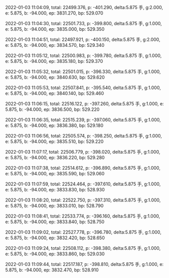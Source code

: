 2022-01-03 11:04:09, total: 22499.376, p: -401.290, delta:5.875 手, g:2.000, e: 5.875, b: -94.000, ep: 3831.270, bp: 529.070

2022-01-03 11:04:30, total: 22501.733, p: -399.800, delta:5.875 手, g:1.000, e: 5.875, b: -94.000, ep: 3835.000, bp: 529.350

2022-01-03 11:04:51, total: 22497.921, p: -400.150, delta:5.875 手, g:2.000, e: 5.875, b: -94.000, ep: 3834.570, bp: 529.340

2022-01-03 11:05:12, total: 22500.983, p: -399.780, delta:5.875 手, g:1.000, e: 5.875, b: -94.000, ep: 3835.180, bp: 529.370

2022-01-03 11:05:32, total: 22501.015, p: -396.330, delta:5.875 手, g:1.000, e: 5.875, b: -94.000, ep: 3840.630, bp: 529.620

2022-01-03 11:05:53, total: 22507.841, p: -395.540, delta:5.875 手, g:1.000, e: 5.875, b: -94.000, ep: 3840.140, bp: 529.460

2022-01-03 11:06:15, total: 22516.122, p: -397.260, delta:5.875 手, g:1.000, e: 5.875, b: -94.000, ep: 3836.500, bp: 529.220

2022-01-03 11:06:35, total: 22515.239, p: -397.060, delta:5.875 手, g:1.000, e: 5.875, b: -94.000, ep: 3836.380, bp: 529.180

2022-01-03 11:06:56, total: 22505.574, p: -398.250, delta:5.875 手, g:1.000, e: 5.875, b: -94.000, ep: 3835.510, bp: 529.220

2022-01-03 11:07:17, total: 22506.779, p: -398.020, delta:5.875 手, g:1.000, e: 5.875, b: -94.000, ep: 3836.220, bp: 529.280

2022-01-03 11:07:38, total: 22514.612, p: -396.890, delta:5.875 手, g:1.000, e: 5.875, b: -94.000, ep: 3835.590, bp: 529.060

2022-01-03 11:07:59, total: 22524.464, p: -397.610, delta:5.875 手, g:1.000, e: 5.875, b: -94.000, ep: 3833.830, bp: 528.930

2022-01-03 11:08:20, total: 22522.750, p: -397.310, delta:5.875 手, g:1.000, e: 5.875, b: -94.000, ep: 3833.010, bp: 528.790

2022-01-03 11:08:41, total: 22533.774, p: -396.160, delta:5.875 手, g:1.000, e: 5.875, b: -94.000, ep: 3833.840, bp: 528.750

2022-01-03 11:09:02, total: 22527.778, p: -396.780, delta:5.875 手, g:1.000, e: 5.875, b: -94.000, ep: 3832.420, bp: 528.650

2022-01-03 11:09:24, total: 22508.112, p: -398.380, delta:5.875 手, g:1.000, e: 5.875, b: -94.000, ep: 3833.860, bp: 529.030

2022-01-03 11:09:44, total: 22517.187, p: -398.810, delta:5.875 手, g:1.000, e: 5.875, b: -94.000, ep: 3832.470, bp: 528.910